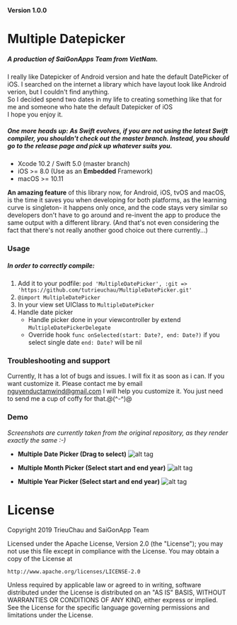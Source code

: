**Version 1.0.0**
# Multiple Datepicker
##### A production of SaiGonApps Team from VietNam.<br/>

I really like Datepicker of Android version and hate the default DatePicker of iOS. I searched on the internet a library which have layout look like Android verion, but I couldn't find anything.<br/>
So I decided spend two dates in my life to creating something like that for me and someone who hate the default Datepicker of iOS<br/>
I hope you enjoy it.
##### One more heads up: As Swift evolves, if you are not using the latest Swift compiler, you shouldn't check out the master branch. Instead, you should go to the release page and pick up whatever suits you.

* Xcode 10.2 / Swift 5.0 (master branch)
* iOS >= 8.0 (Use as an **Embedded** Framework)
* macOS >= 10.11

**An amazing feature** of this library now, for Android, iOS, tvOS and macOS, is the time it saves you when developing for both platforms, as the learning curve is singleton- it happens only once, and the code stays very similar so developers don't have to go around and re-invent the app to produce the same output with a different library. (And that's not even considering the fact that there's not really another good choice out there currently...)

### Usage

##### In order to correctly compile:

1. Add it to your podfile: `pod 'MultipleDatePicker', :git => 'https://github.com/tutrieuchau/MultipleDatePicker.git'`
2. `@import MultipleDatePicker` 
3.  In your view set UIClass to `MultipleDatePicker`
4.  Handle date picker
       - Handle picker done in your viewcontroller by extend `MultipleDatePickerDelegate`
       - Override hook  `func onSelected(start: Date?, end: Date?)` 
       if you select single date `end: Date?` will be nil
### Troubleshooting and support
Currently, It has a lot of bugs and issues.
I will fix it as soon as i can.
If you want customize it. Please contact me by email nguyenductamwind@gmail.com I will help you customize it.
You just need to send me a cup of coffy for that.@(^-^)@
### Demo
*Screenshots are currently taken from the original repository, as they render exactly the same :-)*
- **Multiple Date Picker (Drag to select)**
![alt tag](https://i.ibb.co/4SvnRxC/demo1.png)
 - **Multiple Month Picker (Select start and end year)**
![alt tag](https://i.ibb.co/GTVsxpj/demo3.png)

 - **Multiple Year Picker (Select start and end year)**
![alt tag](https://i.ibb.co/j6P9w3L/demo2.png)


License
=======
Copyright 2019 TrieuChau and SaiGonApp Team

Licensed under the Apache License, Version 2.0 (the "License");
you may not use this file except in compliance with the License.
You may obtain a copy of the License at

    http://www.apache.org/licenses/LICENSE-2.0

Unless required by applicable law or agreed to in writing, software
distributed under the License is distributed on an "AS IS" BASIS,
WITHOUT WARRANTIES OR CONDITIONS OF ANY KIND, either express or implied.
See the License for the specific language governing permissions and
limitations under the License.